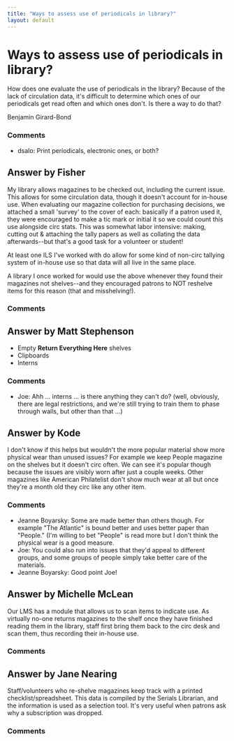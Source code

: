 ```yaml
---
title: "Ways to assess use of periodicals in library?"
layout: default
---
```

Ways to assess use of periodicals in library?
=====================
How does one evaluate the use of periodicals in the library? Because of
the lack of circulation data, it's difficult to determine which ones of
our periodicals get read often and which ones don't. Is there a way to
do that?

Benjamin Girard-Bond

### Comments ###
* dsalo: Print periodicals, electronic ones, or both?


Answer by Fisher
----------------
My library allows magazines to be checked out, including the current
issue. This allows for some circulation data, though it doesn't account
for in-house use. When evaluating our magazine collection for purchasing
decisions, we attached a small 'survey' to the cover of each: basically
if a patron used it, they were encouraged to make a tic mark or initial
it so we could count this use alongside circ stats. This was somewhat
labor intensive: making, cutting out & attaching the tally papers as
well as collating the data afterwards--but that's a good task for a
volunteer or student!

At least one ILS I've worked with do allow for some kind of non-circ
tallying system of in-house use so that data will all live in the same
place.

A library I once worked for would use the above whenever they found
their magazines not shelves--and they encouraged patrons to NOT reshelve
items for this reason (that and misshelving!).

### Comments ###

Answer by Matt Stephenson
----------------
-   Empty **Return Everything Here** shelves
-   Clipboards
-   Interns


### Comments ###
* Joe: Ahh ... interns ... is there anything they can't do? (well, obviously,
there are legal restrictions, and we're still trying to train them to
phase through walls, but other than that ...)

Answer by Kode
----------------
I don't know if this helps but wouldn't the more popular material show
more physical wear than unused issues? For example we keep People
magazine on the shelves but it doesn't circ often. We can see it's
popular though because the issues are visibly worn after just a couple
weeks. Other magazines like American Philatelist don't show much wear at
all but once they're a month old they circ like any other item.

### Comments ###
* Jeanne Boyarsky: Some are made better than others though. For example "The Atlantic" is
bound better and uses better paper than "People." (I'm willing to bet
"People" is read more but I don't think the physical wear is a good
measure.
* Joe: You could also run into issues that they'd appeal to different groups,
and some groups of people simply take better care of the materials.
* Jeanne Boyarsky: Good point Joe!

Answer by Michelle McLean
----------------
Our LMS has a module that allows us to scan items to indicate use. As
virtually no-one returns magazines to the shelf once they have finished
reading them in the library, staff first bring them back to the circ
desk and scan them, thus recording their in-house use.

### Comments ###

Answer by Jane Nearing
----------------
Staff/volunteers who re-shelve magazines keep track with a printed
checklist/spreadsheet. This data is compiled by the Serials Librarian,
and the information is used as a selection tool. It's very useful when
patrons ask why a subscription was dropped.

### Comments ###

